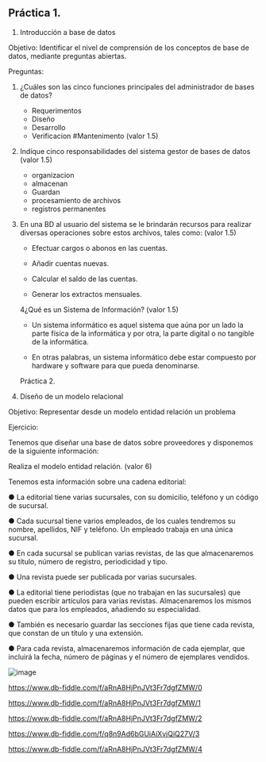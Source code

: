 ## Práctica 1.

1. Introducción a base de datos

Objetivo: Identificar el nivel de comprensión de los conceptos de base de datos,
mediante preguntas abiertas.
 
Preguntas:

1. ¿Cuáles son las cinco funciones principales del administrador de bases de datos?
    * Requerimentos
    * Diseño
    * Desarrollo
    * Verificacion
#Mantenimento
(valor 1.5)

2. Indíque cinco responsabilidades del sistema gestor de bases de datos (valor 1.5) 
   * organizacion
   * almacenan
   * Guardan
   * procesamiento de archivos
   * registros permanentes

3. En una BD al usuario del sistema se le brindarán recursos para realizar diversas
operaciones sobre estos archivos, tales como: (valor 1.5)

   * Efectuar cargos o abonos en las cuentas.

   * Añadir cuentas nuevas.

   * Calcular el saldo de las cuentas.

   * Generar los extractos mensuales.



    4¿Qué es un Sistema de Información? (valor 1.5)


         
    * Un sistema informático es aquel sistema que aúna por un lado la parte física de la informática y por otra, la parte digital o no tangible de la informática.
          
    * En otras palabras, un sistema informático debe estar compuesto por hardware y software para que pueda denominarse.





   
   Práctica 2.

2. Diseño de un modelo relacional

Objetivo: Representar desde un modelo entidad relación un problema


Ejercicio:

Tenemos que diseñar una base de datos sobre proveedores y disponemos de la siguiente
información:

Realiza el modelo entidad relación. (valor 6)

Tenemos esta información sobre una cadena editorial:

● La editorial tiene varias sucursales, con su domicilio, teléfono y un código de
sucursal.

● Cada sucursal tiene varios empleados, de los cuales tendremos su nombre,
apellidos, NIF y teléfono. Un empleado trabaja en una única sucursal.

● En cada sucursal se publican varias revistas, de las que almacenaremos su título,
número de registro, periodicidad y tipo.

● Una revista puede ser publicada por varias sucursales.

● La editorial tiene periodistas (que no trabajan en las sucursales) que pueden
escribir artículos para varias revistas. Almacenaremos los mismos datos que para
los empleados, añadiendo su especialidad.

● También es necesario guardar las secciones fijas que tiene cada revista, que
constan de un título y una extensión.

● Para cada revista, almacenaremos información de cada ejemplar, que incluirá la
fecha, número de páginas y el número de ejemplares vendidos.


      
  
  ![image](https://user-images.githubusercontent.com/101213081/175388306-9d5fc4a7-cb68-480b-9764-a7cd8af42a48.png)
      
      
   https://www.db-fiddle.com/f/aRnA8HjPnJVt3Fr7dgfZMW/0
   
   https://www.db-fiddle.com/f/aRnA8HjPnJVt3Fr7dgfZMW/1
   
   https://www.db-fiddle.com/f/aRnA8HjPnJVt3Fr7dgfZMW/2
   
   https://www.db-fiddle.com/f/q8n9Ad6bGUiAiXvjQiQ27V/3
  
   https://www.db-fiddle.com/f/aRnA8HjPnJVt3Fr7dgfZMW/4

      
